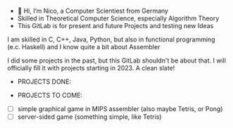 - 👋 Hi, I’m Nico, a Computer Scientiest from Germany
- Skilled in Theoretical Computer Science, especially Algorithm Theory
- This GitLab is for present and future Projects and testing new Ideas

I am skilled in C, C++, Java, Python, but also in functional programming (e.c. Haskell)
and I know quite a bit about Assembler

I did some projects in the past, but this GitLab shouldn't be about that.
I will officially fill it with projects starting in 2023. A clean slate!

- PROJECTS DONE:

- PROJECTS TO COME:
- [ ] simple graphical game in MIPS assembler (also maybe Tetris, or Pong)
- [ ] server-sided game (something simple, like Tetris)
